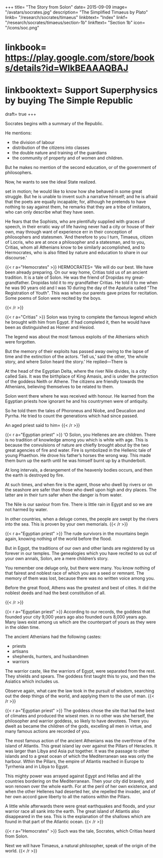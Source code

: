 +++
title= "The Story from Solon"
date= 2015-09-09
image= "/avatars/socrates.jpg"
description= "The Simplified Timaeus by Plato"
linkb= "/research/socrates/timaeus"
linkbtext= "Index"
linkf= "/research/socrates/timaeus/section-1b"
linkftext= "Section 1b"
icon= "/icons/soc.png"
# linkbook= https://play.google.com/store/books/details?id=WlkBEAAAQBAJ
# linkbooktext= Support Superphysics by buying The Simple Republic
draft= true
+++

Socrates begins with a summary of the Republic. 

He mentions:
- the division of labour
- distribution of the citizens into classes
- the double nature and training of the guardians
- the community of property and of women and children.

But he makes no mention of the second education, or of the government of philosophers.

Now, he wants to see the ideal State realized. 

set in motion; he would like to know how she behaved in some great struggle. But he is unable to invent such a narrative himself; and he is afraid that the poets are equally incapable; for, although he pretends to have nothing to say against them, he remarks that they are a tribe of imitators, who can only describe what they have seen. 

He fears that the Sophists, who are plentifully supplied with graces of speech, in their erratic way of life having never had a city or house of their own, may through want of experience err in their conception of philosophers and statesmen. ‘And therefore to you I turn, Timaeus, citizen of Locris, who are at once a philosopher and a statesman, and to you, Critias, whom all Athenians know to be similarly accomplished, and to Hermocrates, who is also fitted by nature and education to share in our discourse.’


{{< r a="Hemocrates" >}}
HERMOCRATES= ‘We will do our best. We have been already preparing.  On our way home, Critias told us of an ancient tradition. It is a tale of Solon. He was the friend of Dropidas my great-grandfather. Dropidas told it to my grandfather Critias. He told it to me when he was 90 years old and I was 10 during the day of the Apaturia called "The Registration of Youth". This was when our parents gave prizes for recitation. Some poems of Solon were recited by the boys. 

<!-- The narrative related to ancient famous actions of the Athenian people, and to one especially, which I will rehearse in honour of you and of the goddess. Critias when he told this tale of the olden time, was ninety years old, I being not more than ten. The occasion of the rehearsal was  -->

<!-- They had not at that time gone out of fashion, and the recital of them led some one to say, perhaps in compliment to Critias, that Solon was not only the wisest of men but also the best of poets. The old man brightened up at hearing this, and said=  -->

{{< /r >}}

{{< r a="Critias" >}}
Solon was trying to complete the famous legend which he brought with him from Egypt. If had completed it, then he would have been as distinguished as Homer and Hesiod. 

The legend was about the most famous exploits of the Athenians which were forgotten. 

But the memory of their exploits has passed away owing to the lapse of time and the extinction of the actors. ‘Tell us,’ said the other, ‘the whole story, and where Solon heard the story.’ He replied—There is 

At the head of the Egyptian Delta, where the river Nile divides, is a city called Sais. It was the birthplace of King Amasis, and is under the protection of the goddess Neith or Athene. The citizens are friendly towards the Athenians, believing themselves to be related to them.

Solon went there where he was received with honour. He learned from the Egyptian priests how ignorant he and his countrymen were of antiquity. 

So he told them the tales of Phoroneus and Niobe, and Deucalion and Pyrrha. He tried to count the generations which had since passed. 

An aged priest said to him= 
{{< /r >}}


{{< r a="Egyptian priest" >}}
‘O Solon, you Hellenes are are children. There is no tradition of knowledge among you which is white with age. This is because the convulsions of nature are chiefly brought about by the two great agencies of fire and water. Fire is symbolized in the Hellenic tale of young Phaethon. He drove his father’s horses the wrong way. This made them burn up the earth until he was himself burnt up by a thunderbolt. 

At long intervals, a derangement of the heavenly bodies occurs, and then the earth is destroyed by fire. 

At such times, and when fire is the agent, those who dwell by rivers or on the seashore are safer than those who dwell upon high and dry places. The latter are in their turn safer when the danger is from water. 

The Nile is our saviour from fire. There is little rain in Egypt and so we are not harmed by water. 

In other countries, when a deluge comes, the people are swept by the rivers into the sea. This is proven by your own memorials.<!--  which your own and other nations have once had of the famous actions of mankind perish in the waters at certain periods;  -->
{{< /r >}}


{{< r a="Egyptian priest" >}}
The rude survivors in the mountains begin again, knowing nothing of the world before the flood. 

But in Egypt, the traditions of our own and other lands are registered by us forever in our temples. The genealogies which you have recited to us out of your own annals, Solon, are a mere children’s story. 

You remember one deluge only, but there were many. You know nothing of that fairest and noblest race of which you are a seed or remnant. The memory of them was lost, because there was no written voice among you.

Before the great flood, Athens was the greatest and best of cities. It did the noblest deeds and had the best constitution of all. 

<!-- Solon marvelled, and desired to be informed of the particulars. ‘You are welcome to hear them,’ said the priest, ‘both for your own sake and for that of the city, and above all for the sake of  -->
{{< /r >}}



{{< r a="Egyptian priest" >}}
According to our records, the goddess that founded your city 9,000 years ago also founded ours 8,000 years ago. Many laws exist among us which are the counterpart of yours as they were in the olden time.

The ancient Athenians had the following castes:
- priests
- artisans
- shepherds, hunters, and husbandmen
- warriors

The warrior caste, like the warriors of Egypt, were separated from the rest. They shields and spears. The goddess first taught this to you, and then the Asiatics which includes us. 

Observe again, what care the law took in the pursuit of wisdom, searching out the deep things of the world, and applying them to the use of man. 
{{< /r >}}


{{< r a="Egyptian priest" >}}
The goddess chose the site that had the best of climates and produced the wisest men. in no other was she herself, the philosopher and warrior goddess, so likely to have devotees. There you dwelt as became the children of the gods, excelling all men in virtue, and many famous actions are recorded of you. 

The most famous action of the ancient Athenians was the overthrow of the island of Atlantis. This great island lay over against the Pillars of Heracles. It was larger than Libya and Asia put together. It was the passage to other islands and to a great ocean of which the Mediterranean sea was only the harbour. Wthin the Pillars, the empire of Atlantis reached in Europe to Tyrrhenia and in Libya to Egypt. 

This mighty power was arrayed against Egypt and Hellas and all the countries bordering on the Mediterranean. Then your city did bravely, and won renown over the whole earth. For at the peril of her own existence, and when the other Hellenes had deserted her, she repelled the invader, and of her own accord gave liberty to all the nations within the Pillars. 

A little while afterwards there were great earthquakes and floods, and your warrior race all sank into the earth. The great island of Atlantis also disappeared in the sea. This is the explanation of the shallows which are found in that part of the Atlantic ocean.
{{< /r >}}


{{< r a="Hemocrates" >}}
Such was the tale, Socrates, which Critias heard from Solon. 

Next we will have Timaeus, a natural philosopher, speak of the origin of the world.
{{< /r >}}

<!-- ; and I noticed when listening to you yesterday, how close the resemblance was between your city and citizens and the ancient Athenian State. But I would not speak at the time, because I wanted to refresh my memory. I had heard the old man when I was a child, and though I could not remember the whole of our yesterday’s discourse, I was able to recall every word of this, which is branded into my mind; and I am prepared, Socrates, to rehearse to you the entire narrative. The imaginary State which you were describing may be identified with the reality of Solon, and our antediluvian ancestors may be your citizens. ‘That is excellent, Critias, and very appropriate to a Panathenaic festival; the truth of the story is a great advantage.’ Then now let me explain to you the order of our entertainment; first, -->

<!-- Excellent.  , going down to the creation of man, and then I shall receive the men whom he has created, and some of whom will have been educated by you, and introduce them to you as the lost Athenian citizens of whom the Egyptian record spoke. As the law of Solon prescribes, we will bring them into court and acknowledge their claims to citizenship. ‘I see,’ replied Socrates, ‘that I shall be well entertained; and do you, Timaeus, offer up a prayer and begin.’ -->

<!-- TIMAEUS= All men who have any right feeling, at the beginning of any enterprise, call upon the Gods; and he who is about to speak of the origin of the universe has a special need of their aid. May my words be acceptable to them, and may I speak in the manner which will be most intelligible to you and will best express my own meaning!

First, I must distinguish between that which always is and never becomes and which is apprehended by reason and reflection, and that which always becomes and never is and is conceived by opinion with the help of sense. All that becomes and is created is the work of a cause, and that is fair which the artificer makes after an eternal pattern, but whatever is fashioned after a created pattern is not fair. Is the world created or uncreated?—that is the first question. Created, I reply, being visible and tangible and having a body, and therefore sensible; and if sensible, then created; and if created, made by a cause, and the cause is the ineffable father of all things, who had before him an eternal archetype. For to imagine that the archetype was created would be blasphemy, seeing that the world is the noblest of creations, and God is the best of causes. And the world being thus created according to the eternal pattern is the copy of something; and we may assume that words are akin to the matter of which they speak. What is spoken of the unchanging or intelligible must be certain and true; but what is spoken of the created image can only be probable; being is to becoming what truth is to belief. And amid the variety of opinions which have arisen about God and the nature of the world we must be content to take probability for our rule, considering that I, who am the speaker, and you, who are the judges, are only men; to probability we may attain but no further.

SOCRATES= Excellent, Timaeus, I like your manner of approaching the subject—proceed.
 -->
